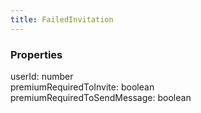 ```yaml
---
title: FailedInvitation
---
```


### Properties

<div class="flex flex-col gap-3"><div><div class="flex gap-2"><div class="font-mono p" id="p_userId" data-anchor><span class="font-bold">userId</span><span class="opacity-50">:</span> <span>number</span></div></div></div><div><div class="flex gap-2"><div class="font-mono p" id="p_premiumRequiredToInvite" data-anchor><span class="font-bold">premiumRequiredToInvite</span><span class="opacity-50">:</span> <span>boolean</span></div></div></div><div><div class="flex gap-2"><div class="font-mono p" id="p_premiumRequiredToSendMessage" data-anchor><span class="font-bold">premiumRequiredToSendMessage</span><span class="opacity-50">:</span> <span>boolean</span></div></div></div></div>


